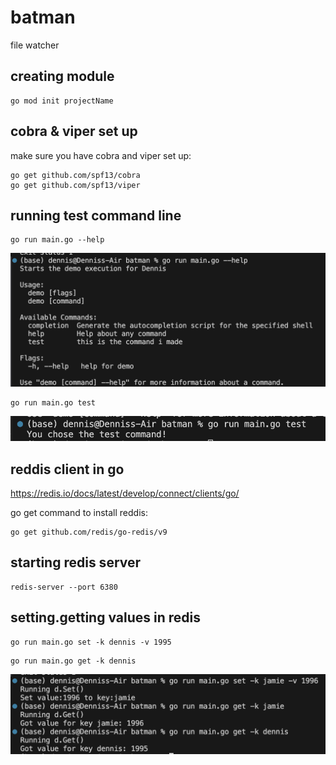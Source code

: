 # batman
file watcher

## creating module
```
go mod init projectName
```


## cobra & viper set up
make sure you have cobra and viper set up:
```
go get github.com/spf13/cobra
go get github.com/spf13/viper
```


## running test command line
```
go run main.go --help
```
![alt text](image.png)



```
go run main.go test
```
![alt text](image-1.png)


## reddis client in go
https://redis.io/docs/latest/develop/connect/clients/go/

go get command to install reddis:
```
go get github.com/redis/go-redis/v9
```


## starting redis server
```
redis-server --port 6380
```


## setting.getting values in redis
```
go run main.go set -k dennis -v 1995
```


```
go run main.go get -k dennis
```

![alt text](image-3.png)